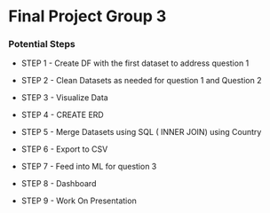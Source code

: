 # Final Project Group 3

### Potential Steps
- STEP 1 - Create DF with the first  dataset to address question 1

- STEP 2 -  Clean Datasets as needed for question 1 and Question 2

- STEP 3 - Visualize Data
- STEP 4 - CREATE ERD
- STEP 5 - Merge Datasets using SQL ( INNER JOIN) using Country
- STEP 6 - Export to CSV
- STEP 7 - Feed into ML for question 3
- STEP 8 - Dashboard
- STEP 9 - Work On Presentation